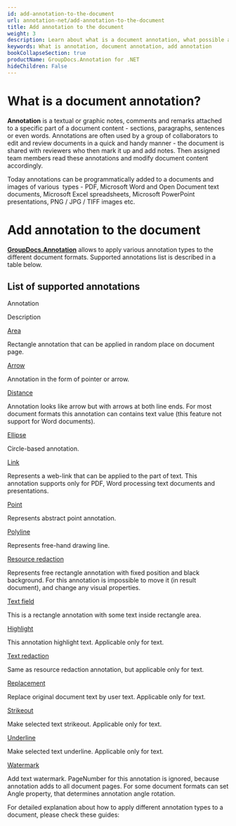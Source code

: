```yaml
---
id: add-annotation-to-the-document
url: annotation-net/add-annotation-to-the-document
title: Add annotation to the document
weight: 3
description: Learn about what is a document annotation, what possible annotation types are, and how to programmatically add annotations to a document using GroupDocs.Annotation API.
keywords: What is annotation, document annotation, add annotation
bookCollapseSection: true
productName: GroupDocs.Annotation for .NET
hideChildren: False
---
```

# What is a document annotation?

**Annotation** is a textual or graphic notes, comments and remarks attached to a specific part of a document content - sections, paragraphs, sentences or even words. Annotations are often used by a group of collaborators to edit and review documents in a quick and handy manner - the document is shared with reviewers who then mark it up and add notes. Then assigned team members read these annotations and modify document content accordingly.

Today annotations can be programmatically added to a documents and images of various  types - PDF, Microsoft Word and Open Document text documents, Microsoft Excel spreadsheets, Microsoft PowerPoint presentations, PNG / JPG / TIFF images etc. 

  

# Add annotation to the document

**[GroupDocs.Annotation](https://products.groupdocs.com/annotation/net)** allows to apply various annotation types to the different document formats. Supported annotations list is described in a table below. 

## List of supported annotations

Annotation

Description

[Area](https://docs.groupdocs.com/display/annotationnet/Add+area+annotation)

Rectangle annotation that can be applied in random place on document page.

[Arrow](https://docs.groupdocs.com/display/annotationnet/Add+arrow+annotation)

Annotation in the form of pointer or arrow.

[Distance](https://docs.groupdocs.com/display/annotationnet/Add+distance+annotation)

Annotation looks like arrow but with arrows at both line ends. For most document formats this annotation can contains text value (this feature not support for Word documents).

[Ellipse](https://docs.groupdocs.com/display/annotationnet/Add+ellipse+annotation)

Circle-based annotation.

[Link](https://docs.groupdocs.com/display/annotationnet/Add+link+annotation)

Represents a web-link that can be applied to the part of text. This annotation supports only for PDF, Word processing text documents and presentations.

[Point](https://docs.groupdocs.com/display/annotationnet/Add+point+annotation)

Represents abstract point annotation.

[Polyline](https://docs.groupdocs.com/display/annotationnet/Add+polyline+annotation)

Represents free-hand drawing line.

[Resource redaction](https://docs.groupdocs.com/display/annotationnet/Add+resource+redaction+annotation)

Represents free rectangle annotation with fixed position and black background. For this annotation is impossible to move it (in result document), and change any visual properties.

[Text field](https://docs.groupdocs.com/display/annotationnet/Add+text+field+annotation)

This is a rectangle annotation with some text inside rectangle area.

[Highlight](https://docs.groupdocs.com/display/annotationnet/Add+highlight+annotation)

This annotation highlight text. Applicable only for text.

[Text redaction](https://docs.groupdocs.com/display/annotationnet/Add+text+redaction+annotation)

Same as resource redaction annotation, but applicable only for text.

[Replacement](https://docs.groupdocs.com/display/annotationnet/Add+replacement+annotation)

Replace original document text by user text. Applicable only for text.

[Strikeout](https://docs.groupdocs.com/display/annotationnet/Add+strikeout+annotation)

Make selected text strikeout. Applicable only for text.

[Underline](https://docs.groupdocs.com/display/annotationnet/Add+underline+annotation)

Make selected text underline. Applicable only for text.

[Watermark](https://docs.groupdocs.com/display/annotationnet/Add+watermark+annotation)

Add text watermark. PageNumber for this annotation is ignored, because annotation adds to all document pages. For some document formats can set Angle property, that determines annotation angle rotation.

For detailed explanation about how to apply different annotation types to a document, please check these guides:
